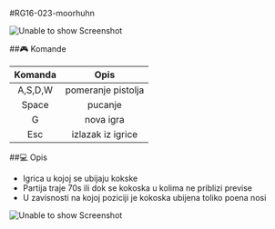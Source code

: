 #RG16-023-moorhuhn

![Unable to show Screenshot](https://github.com/MATF-RG16/RG16-023-moorhuhn/blob/master/screenshot/Screenshot10.png)

##:video_game: Komande

| Komanda       |   Opis   |
|   :---:       |   :---:  |
|   A,S,D,W     |  pomeranje pistolja  |
|   Space       |  pucanje  |
|   G           |  nova igra |
|   Esc         |  izlazak iz igrice         |



##:computer: Opis
* Igrica u kojoj se ubijaju kokske
* Partija traje 70s ili dok se kokoska u kolima ne priblizi previse 
* U zavisnosti na kojoj poziciji je kokoska ubijena toliko poena nosi

![Unable to show Screenshot](https://github.com/MATF-RG16/RG16-023-moorhuhn/blob/master/screenshot/finalni.gif)
